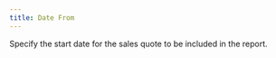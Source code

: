 ```yaml
---
title: Date From
---
```



Specify the start date for the sales quote to be included in the report.
